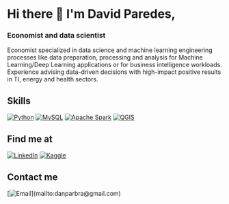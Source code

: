 # Hi there 👋 I'm David Paredes,

### Economist and data scientist

Economist specialized in data science and machine learning engineering processes like data preparation, processing and analysis for Machine Learning/Deep Learning applications or for business intelligence workloads. Experience advising data-driven decisions with high-impact positive results in TI, energy and health sectors.

## Skills
[![Python](https://img.shields.io/badge/Python-FFD43B?style=for-the-badge&logo=python&logoColor=white&labelColor=101010)]()
[![MySQL](https://img.shields.io/badge/MySQL-4479A1?style=for-the-badge&logo=mysql&logoColor=white&labelColor=101010)]()
[![Apache Spark](https://img.shields.io/badge/Apache_Spark-F55B14?style=for-the-badge&logo=apachespark&logoColor=white&labelColor=101010)]()
[![QGIS](https://img.shields.io/badge/QGIS-589632?style=for-the-badge&logo=qgis&logoColor=589632&labelColor=101010)]()


## Find me at

[![LinkedIn](https://img.shields.io/badge/LinkedIn-David_Paredes-0077B5?style=social&logo=linkedin&logoColor=blue&labelColor=101010)](https://www.linkedin.com/in/danparbra)
[![Kaggle](https://img.shields.io/badge/Kaggle-20BEFF?style=social&logo=kaggle&logoColor=blue&labelColor=101010)](https://www.kaggle.com/danparbra)

## Contact me

[![Email](https://img.shields.io/badge/Gmail-Personal_email_(danparbra@gmail.com)-44a3f1?style=for-the-badge&logo=gmail&logoColor=white&labelColor=101010)](mailto:danparbra@gmail.com)
<!--
**danparbra/danparbra** is a ✨ _special_ ✨ repository because its `README.md` (this file) appears on your GitHub profile.

Here are some ideas to get you started:

- 🔭 I’m currently working on ...
- 🌱 I’m currently learning ...
- 👯 I’m looking to collaborate on ...
- 🤔 I’m looking for help with ...
- 💬 Ask me about ...
- 📫 How to reach me: ...
- 😄 Pronouns: ...
- ⚡ Fun fact: ...
-->
